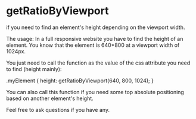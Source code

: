 # getRatioByViewport
if you need to find an element's height depending on the viewport width.

The usage:
In a full responsive website you have to find the height of an element.
You know that the element is 640*800 at a viewport width of 1024px.

You just need to call the function as the value of the css attribute you need to find (height mainly):

.myElement {
    height: getRatioByViewport(640, 800, 1024);
}

You can also call this function if you need some top absolute positioning based on another element's height.

Feel free to ask questions if you have any.
